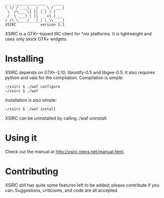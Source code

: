	__  ______ ___ ____   ____ 
	\ \/ / ___|_ _|  _ \ / ___|
	 \  /\___ \| || |_) | |    
	 /  \ ___) | ||  _ <| |___ 
	/_/\_\____/___|_| \_\\____|
	XSIRC           version 1.1

XSIRC is a GTK+-based IRC client for *nix platforms. It is lightweight and uses
only stock GTK+ widgets.

Installing
==========

XSIRC depends on GTK+-2.10, libnotify-0.5 and libgee-0.5. It also requires python and vala for
the compilation. Compilation is simple:

	~/xsirc $ ./waf configure
	~/xsirc $ ./waf

Installation is also simple:

	~/xsirc $ ./waf install
 
XSIRC can be uninstalled by calling ./waf uninstall.

Using it
========

Check out the manual at <http://xsirc.niexs.net/manual.html>.

Contributing
============

XSIRC still has quite some features left to be added; please contribute if
you can. Suggestions, criticisms, and code are all accepted.
